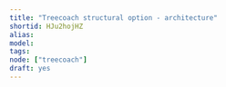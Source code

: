 ```yaml
---
title: "Treecoach structural option - architecture"
shortid: HJu2hojHZ
alias:
model:
tags:
node: ["treecoach"]
draft: yes
---
```

